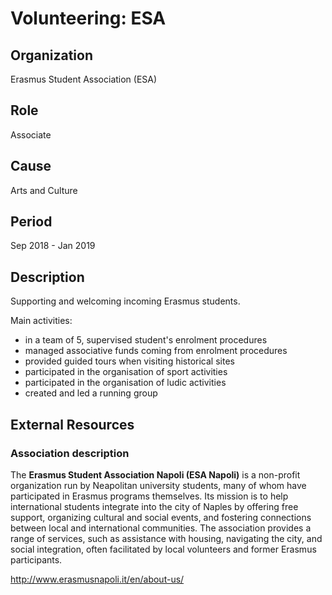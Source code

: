# Volunteering: ESA

## Organization

Erasmus Student Association (ESA)

## Role

Associate

## Cause

Arts and Culture

## Period

Sep 2018 - Jan 2019

## Description

Supporting and welcoming incoming Erasmus students.

Main activities:

* in a team of 5, supervised student's enrolment procedures
* managed associative funds coming from enrolment procedures
* provided guided tours when visiting historical sites
* participated in the organisation of sport activities
* participated in the organisation of ludic activities
* created and led a running group

## External Resources

### Association description

The **Erasmus Student Association Napoli (ESA Napoli)** is a non-profit organization run by Neapolitan university students, many of whom have participated in Erasmus programs themselves. Its mission is to help international students integrate into the city of Naples by offering free support, organizing cultural and social events, and fostering connections between local and international communities. The association provides a range of services, such as assistance with housing, navigating the city, and social integration, often facilitated by local volunteers and former Erasmus participants.

<http://www.erasmusnapoli.it/en/about-us/>
